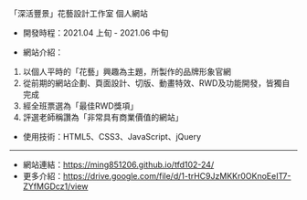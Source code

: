 「深活豐景」花藝設計工作室 個人網站

- 開發時程：2021.04 上旬 - 2021.06 中旬

- 網站介紹：
1. 以個人平時的「花藝」興趣為主題，所製作的品牌形象官網
2. 從前期的網站企劃、頁面設計、切版、動畫特效、RWD及功能開發，皆獨自完成
3. 經全班票選為「最佳RWD獎項」
4. 評選老師稱讚為「非常具有商業價值的網站」

- 使用技術：HTML5、CSS3、JavaScript、jQuery

------------------------------------------------------------------------------

- 網站連結：https://ming851206.github.io/tfd102-24/
- 更多介紹：https://drive.google.com/file/d/1-trHC9JzMKKr0OKnoEeIT7-ZYfMGDcz1/view
